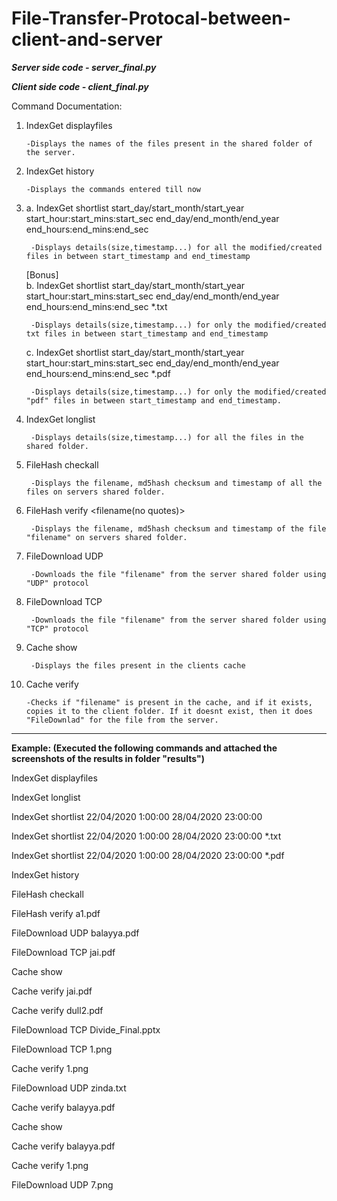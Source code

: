 # File-Transfer-Protocal-between-client-and-server

***Server side code - server_final.py***

***Client side code - client_final.py***

Command Documentation:

1)  IndexGet displayfiles
		
		-Displays the names of the files present in the shared folder of the server.

2)  IndexGet history

		-Displays the commands entered till now

3)  
    a. IndexGet shortlist start_day/start_month/start_year start_hour:start_mins:start_sec end_day/end_month/end_year end_hours:end_mins:end_sec	
			
		-Displays details(size,timestamp...) for all the modified/created files in between start_timestamp and end_timestamp

    [Bonus]        
    b. IndexGet shortlist start_day/start_month/start_year start_hour:start_mins:start_sec end_day/end_month/end_year end_hours:end_mins:end_sec *.txt	
			
		-Displays details(size,timestamp...) for only the modified/created txt files in between start_timestamp and end_timestamp

    c. IndexGet shortlist start_day/start_month/start_year start_hour:start_mins:start_sec end_day/end_month/end_year end_hours:end_mins:end_sec *.pdf	
			
		-Displays details(size,timestamp...) for only the modified/created "pdf" files in between start_timestamp and end_timestamp. 

4) IndexGet longlist

		-Displays details(size,timestamp...) for all the files in the shared folder.

5) FileHash checkall

		-Displays the filename, md5hash checksum and timestamp of all the files on servers shared folder.

6) FileHash verify <filename(no quotes)> 

		-Displays the filename, md5hash checksum and timestamp of the file "filename" on servers shared folder.

7) FileDownload UDP <filename>

		-Downloads the file "filename" from the server shared folder using "UDP" protocol 

8) FileDownload TCP <filename>

		-Downloads the file "filename" from the server shared folder using "TCP" protocol

9) Cache show

		-Displays the files present in the clients cache

10) Cache verify <filename>

		-Checks if "filename" is present in the cache, and if it exists, copies it to the client folder. If it doesnt exist, then it does "FileDownlad" for the file from the server.

-----------------------------------
**Example:  (Executed the following commands and attached the screenshots of the results in folder "results")**

IndexGet displayfiles

IndexGet longlist

IndexGet shortlist 22/04/2020 1:00:00 28/04/2020 23:00:00

IndexGet shortlist 22/04/2020 1:00:00 28/04/2020 23:00:00 *.txt

IndexGet shortlist 22/04/2020 1:00:00 28/04/2020 23:00:00 *.pdf

IndexGet history

FileHash checkall

FileHash verify a1.pdf

FileDownload UDP balayya.pdf

FileDownload TCP jai.pdf

Cache show

Cache verify jai.pdf

Cache verify dull2.pdf

FileDownload TCP Divide_Final.pptx

FileDownload TCP 1.png

Cache verify 1.png

FileDownload UDP zinda.txt

Cache verify balayya.pdf

Cache show

Cache verify balayya.pdf

Cache verify 1.png

FileDownload UDP 7.png

  


